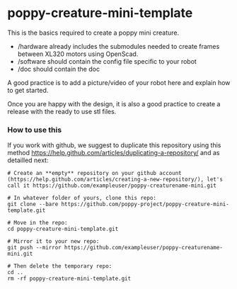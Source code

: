 # poppy-creature-mini-template

This is the basics required to create a poppy mini creature.

- /hardware already includes the submodules needed to create frames between XL320 motors using OpenScad.
- /software should contain the config file specific to your robot
- /doc should contain the doc

A good practice is to add a picture/video of your robot here and explain how to get started. 

Once you are happy with the design, it is also a good practice to create a release with the ready to use stl files.

### How to use this

If you work with github, we suggest to duplicate this repository using this method https://help.github.com/articles/duplicating-a-repository/ and as detailled next:

```
# Create an **empty** repository on your github account (https://help.github.com/articles/creating-a-new-repository/), let's call it https://github.com/exampleuser/poppy-creaturename-mini.git

# In whatever folder of yours, clone this repo: 
git clone --bare https://github.com/poppy-project/poppy-creature-mini-template.git

# Move in the repo: 
cd poppy-creature-mini-template.git

# Mirror it to your new repo: 
git push --mirror https://github.com/exampleuser/poppy-creaturename-mini.git

# Then delete the temporary repo: 
cd ..
rm -rf poppy-creature-mini-template.git
```
